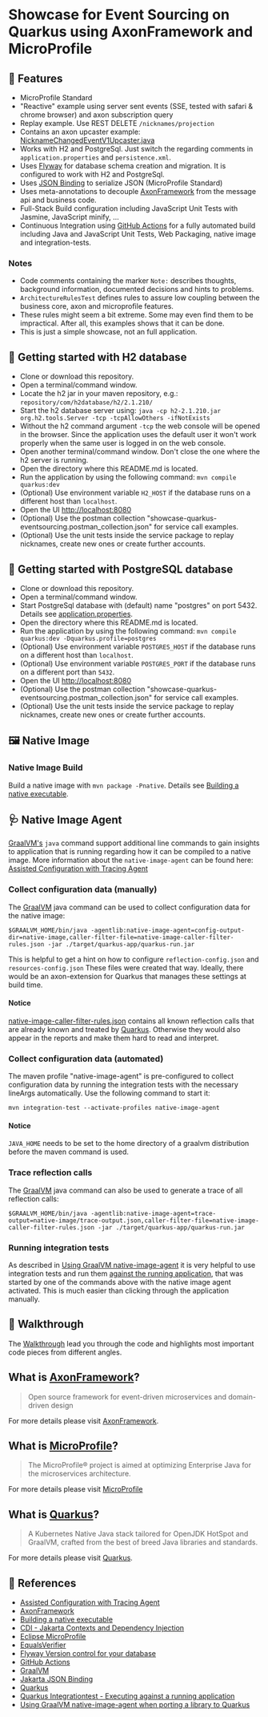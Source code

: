 # Showcase for Event Sourcing on Quarkus using AxonFramework and MicroProfile

## 💪 Features

* MicroProfile Standard
* "Reactive" example using server sent events (SSE, tested with safari & chrome browser) and axon subscription query
* Replay example. Use REST DELETE ```/nicknames/projection```
* Contains an axon upcaster example: [NicknameChangedEventV1Upcaster.java](./src/main/java/io/github/joht/showcase/quarkuseventsourcing/messaging/infrastructure/axon/upcaster/NicknameChangedEventV1Upcaster.java)
* Works with H2 and PostgreSql. Just switch the regarding comments in ```application.properties``` and ```persistence.xml```.
* Uses [Flyway][Flyway] for database schema creation and migration. It is configured to work with H2 and PostgreSql.
* Uses [JSON Binding][JSONBinding] to serialize JSON (MicroProfile Standard)
* Uses meta-annotations to decouple [AxonFramework][AxonFramework] from the message api and business code.
* Full-Stack Build configuration including JavaScript Unit Tests with Jasmine, JavaScript minify, ...
* Continuous Integration using [GitHub Actions][GitHubActions] for a fully automated build including Java and JavaScript Unit Tests, Web Packaging, native image and integration-tests.

### Notes

* Code comments containing the marker ```Note:``` describes thoughts, background information, documented decisions and hints to problems.
* ```ArchitectureRulesTest``` defines rules to assure low coupling between the business core, axon and microprofile features.
* These rules might seem a bit extreme. Some may even find them to be impractical. After all, this examples shows that it can be done.
* This is just a simple showcase, not an full application.

## 🚀 Getting started with H2 database

* Clone or download this repository.
* Open a terminal/command window.
* Locate the h2 jar in your maven repository, e.g.: `repository/com/h2database/h2/2.1.210/`
* Start the h2 database server using: `java -cp h2-2.1.210.jar org.h2.tools.Server -tcp -tcpAllowOthers -ifNotExists`
* Without the h2 command argument `-tcp` the web console will be opened in the browser. Since the application uses the default user it won't work properly when the same user is logged in on the web console.
* Open another terminal/command window. Don't close the one where the h2 server is running.
* Open the directory where this README.md is located.
* Run the application by using the following command: `mvn compile quarkus:dev`
* (Optional) Use environment variable `H2_HOST` if the database runs on a different host than  `localhost`.
* Open the UI [http://localhost:8080](http://localhost:8080)
* (Optional) Use the postman collection "showcase-quarkus-eventsourcing.postman_collection.json" for service call examples.
* (Optional) Use the unit tests inside the service package to replay nicknames, create new ones or create further accounts.

## 🚀 Getting started with PostgreSQL database

* Clone or download this repository.
* Open a terminal/command window.
* Start PostgreSql database with (default) name "postgres" on port 5432. Details see [application.properties](./src/main/resources/application.properties).
* Open the directory where this README.md is located.
* Run the application by using the following command: `mvn compile quarkus:dev -Dquarkus.profile=postgres`
* (Optional) Use environment variable `POSTGRES_HOST` if the database runs on a different host than  `localhost`.
* (Optional) Use environment variable `POSTGRES_PORT` if the database runs on a different port than  `5432`.
* Open the UI [http://localhost:8080](http://localhost:8080)
* (Optional) Use the postman collection "showcase-quarkus-eventsourcing.postman_collection.json" for service call examples.
* (Optional) Use the unit tests inside the service package to replay nicknames, create new ones or create further accounts.

## 🖼 Native Image

### Native Image Build

Build a native image with ```mvn package -Pnative```.
Details see [Building a native executable][QuarkusNativeExecutable].

## 🩺 Native Image Agent

[GraalVM's][GraalVM] `java` command support additional line commands to gain insights to application that is running
regarding how it can be compiled to a native image. More information about the `native-image-agent` can be found here:
[Assisted Configuration with Tracing Agent][NativeImageAssistedConfiguration]

### Collect configuration data (manually)

The [GraalVM][GraalVM] java command can be used to collect configuration data for the native image:

```shell
$GRAALVM_HOME/bin/java -agentlib:native-image-agent=config-output-dir=native-image,caller-filter-file=native-image-caller-filter-rules.json -jar ./target/quarkus-app/quarkus-run.jar
```

This is helpful to get a hint on how to configure ```reflection-config.json``` and ```resources-config.json```
These files were created that way.
Ideally, there would be an axon-extension for Quarkus that manages these settings at build time.
  
#### Notice

[native-image-caller-filter-rules.json](native-image-caller-filter-rules.json) contains all known reflection calls that are already known and treated by [Quarkus][Quarkus]. Otherwise they would also appear in the reports and make them hard to read and interpret.

### Collect configuration data (automated)

The maven profile "native-image-agent" is pre-configured to collect configuration data by running
the integration tests with the necessary lineArgs automatically. Use the following command to start it:

```shell
mvn integration-test --activate-profiles native-image-agent
```

#### Notice

`JAVA_HOME` needs to be set to the home directory of a graalvm distribution before the maven command is used.
  
### Trace reflection calls
  
The [GraalVM][GraalVM] java command can also be used to generate a trace of all reflection calls:

```shell
$GRAALVM_HOME/bin/java -agentlib:native-image-agent=trace-output=native-image/trace-output.json,caller-filter-file=native-image-caller-filter-rules.json -jar ./target/quarkus-app/quarkus-run.jar
```

### Running integration tests

As described in [Using GraalVM native-image-agent][UsingNativeImageAgent] it is very helpful to use integration tests and run them [against the running application][QuarkusIntegrationTestsAgainstRunningApplication], that was started by one of the commands above with the native image agent activated. This is much easier than clicking through the application manually.

## 🦶 Walkthrough

The [Walkthrough](./WALKTHROUGH.md) lead you through the code and highlights most important code pieces from different angles.

## What is [AxonFramework][AxonFramework]?

> Open source framework for event-driven microservices and domain-driven design

For more details please visit [AxonFramework][AxonFramework].

## What is [MicroProfile][MicroProfile]?

> The MicroProfile® project is aimed at optimizing Enterprise Java for the microservices architecture.

For more details please visit [MicroProfile][MicroProfile]

## What is [Quarkus][Quarkus]?

> A Kubernetes Native Java stack tailored for OpenJDK HotSpot and GraalVM, crafted from the best of breed Java libraries and standards.

For more details please visit [Quarkus][Quarkus].

## 🔎 References

* [Assisted Configuration with Tracing Agent][NativeImageAssistedConfiguration]
* [AxonFramework][AxonFramework]
* [Building a native executable][QuarkusNativeExecutable]
* [CDI - Jakarta Contexts and Dependency Injection][CDI]
* [Eclipse MicroProfile][MicroProfile]
* [EqualsVerifier][EqualsVerifier]
* [Flyway Version control for your database][Flyway]
* [GitHub Actions][GitHubActions]
* [GraalVM][GraalVM]
* [Jakarta JSON Binding][JSONBinding]
* [Quarkus][Quarkus]
* [Quarkus Integrationtest - Executing against a running application][QuarkusIntegrationTestsAgainstRunningApplication]
* [Using GraalVM native-image-agent when porting a library to Quarkus][UsingNativeImageAgent]

[AxonFramework]: https://axoniq.io/product-overview/axon-framework
[CDI]: https://jakarta.ee/specifications/cdi
[EqualsVerifier]: https://jqno.nl/equalsverifier
[Flyway]: https://flywaydb.org
[GitHubActions]: https://docs.github.com/en/actions
[GraalVM]: https://www.graalvm.org
[JSONBinding]: https://jakarta.ee/specifications/jsonb/2.0/jakarta-jsonb-spec-2.0.html
[MicroProfile]: https://projects.eclipse.org/projects/technology.microprofile
[NativeImageAssistedConfiguration]: https://www.graalvm.org/reference-manual/native-image/Agent
[Quarkus]: https://quarkus.io
[QuarkusNativeExecutable]: https://quarkus.io/guides/building-native-image-guide
[QuarkusIntegrationTestsAgainstRunningApplication]: https://quarkus.io/guides/getting-started-testing#executing-against-a-running-application
[UsingNativeImageAgent]: https://peter.palaga.org/2021/01/31/using-native-image-agent-when-porting-a-lib-to-quarkus.html
